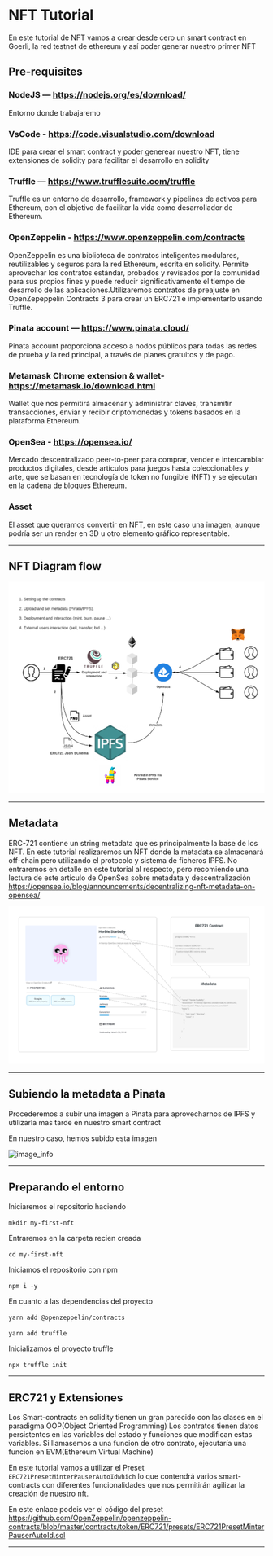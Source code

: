 # NFT Tutorial
En este tutorial de NFT vamos a crear desde cero un smart contract en Goerli, la red testnet de ethereum y así poder generar nuestro primer NFT

## Pre-requisites
### NodeJS — https://nodejs.org/es/download/
Entorno donde trabajaremo
### VsCode - https://code.visualstudio.com/download
IDE para crear el smart contract y poder generear nuestro NFT, tiene extensiones de solidity para facilitar el desarrollo en solidity
### Truffle — https://www.trufflesuite.com/truffle
Truffle es un entorno de desarrollo, framework y pipelines de activos para Ethereum, con el objetivo de facilitar la vida como desarrollador de Ethereum.
### OpenZeppelin - https://www.openzeppelin.com/contracts
OpenZeppelin es una biblioteca de contratos inteligentes modulares, reutilizables y seguros para la red Ethereum, escrita en solidity. Permite aprovechar los contratos estándar, probados y revisados por la comunidad para sus propios fines y puede reducir significativamente el tiempo de desarrollo de las aplicaciones.Utilizaremos contratos de preajuste en OpenZepeppelin Contracts 3 para crear un ERC721 e implementarlo usando Truffle.
### Pinata account — https://www.pinata.cloud/
Pinata account proporciona acceso a nodos públicos para todas las redes de prueba y la red principal, a través de planes gratuitos y de pago.
### Metamask Chrome extension & wallet- https://metamask.io/download.html
Wallet que nos permitirá almacenar y administrar claves, transmitir transacciones, enviar y recibir criptomonedas y tokens basados en la plataforma Ethereum.
### OpenSea - https://opensea.io/
Mercado descentralizado peer-to-peer para comprar, vender e intercambiar productos digitales, desde artículos para juegos hasta coleccionables y arte, que se basan en tecnología de token no fungible (NFT) y se ejecutan en la cadena de bloques Ethereum.
### Asset
El asset que queramos convertir en NFT, en este caso una imagen, aunque podría ser un render en 3D u otro elemento gráfico representable.

* * *

## NFT Diagram flow

![image info](./assets/nft-diagram.png)

* * *
## Metadata

ERC-721 contiene un string metadata que es principalmente la base de los NFT.
En este tutorial realizaremos un NFT donde la metadata se  almacenará off-chain pero utilizando el protocolo y sistema de ficheros IPFS.
No entraremos en detalle en este tutorial al respecto, pero recomiendo una lectura de este articulo de OpenSea sobre metadata y descentralización https://opensea.io/blog/announcements/decentralizing-nft-metadata-on-opensea/ 

![image_info](./assets/metadata-info.png)

* * *
## Subiendo la metadata a Pinata
Procederemos a subir una imagen a Pinata para aprovecharnos de IPFS y utilizarla mas tarde en nuestro smart contract

En nuestro caso, hemos subido esta imagen

![image_info](https://gateway.pinata.cloud/ipfs/QmZM2ywL5z9UYMS9EMM5Xd7mDKE9TPrvtPw7doLatwgsbY)


* * *
##  Preparando el entorno
Iniciaremos el repositorio haciendo

`mkdir my-first-nft`

Entraremos en la carpeta recien creada

`cd my-first-nft`

Iniciamos el repositorio con npm

`npm i -y`

En cuanto a las dependencias del proyecto

`yarn add @openzeppelin/contracts`

`yarn add truffle`

Inicializamos el proyecto truffle

`npx truffle init`

* * *
##  ERC721 y Extensiones
Los Smart-contracts en solidity tienen un gran parecido con las clases en el paradigma OOP(Object Oriented Programming)
Los contratos tienen datos persistentes en las variables del estado y funciones que modifican estas variables.
Si llamasemos a una funcion de otro contrato, ejecutaría una funcion en EVM(Ethereum Virtual Machine)

En este tutorial vamos a utilizar el Preset `ERC721PresetMinterPauserAutoIdwhich` lo que contendrá varios smart-contracts con diferentes funcionalidades que nos permitirán agilizar la creación de nuestro nft.

En este enlace podeis ver el código del preset https://github.com/OpenZeppelin/openzeppelin-contracts/blob/master/contracts/token/ERC721/presets/ERC721PresetMinterPauserAutoId.sol 

* * *


